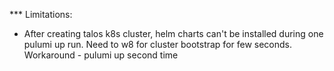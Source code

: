 *** Limitations:

- After creating talos k8s cluster, helm charts can't be installed during one pulumi up run. Need to w8 for cluster bootstrap for few seconds. Workaround - pulumi up second time